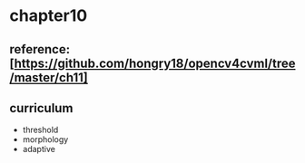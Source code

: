 # chapter10

## reference: [https://github.com/hongry18/opencv4cvml/tree/master/ch11]

## curriculum
* threshold
* morphology
* adaptive

